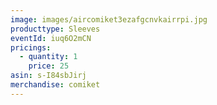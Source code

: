 ```yaml
---
image: images/aircomiket3ezafgcnvkairrpi.jpg
producttype: Sleeves
eventId: iuq6O2mCN
pricings:
  - quantity: 1
    price: 25
asin: s-I84sbJirj
merchandise: comiket
---
```

